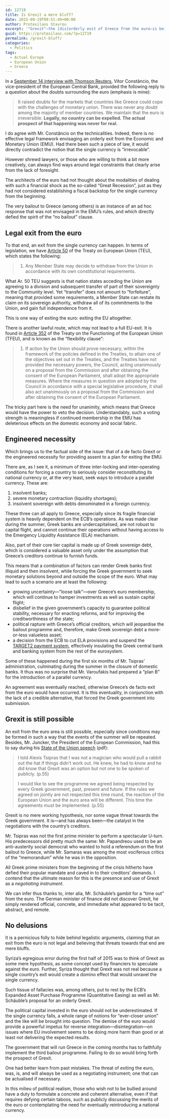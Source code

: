 ```yaml
---
id: 12719
title: Is Grexit a mere bluff?
date: 2015-09-19T09:51:49+00:00
author: Protesilaos Stavrou
excerpt: '"Grexit"—the [dis]orderly exit of Greece from the euro—is being used as a negotiating instrument. It is erroneous to perceive of it as a mere bluff, simply because no straightforward exit from the single currency is envisaged in EU law. There are legal and extra-legal ways to make Grexit happen. Any government not willing to submit to far-reaching demands from its creditors had better take this seriously and try to formulate an alternative.'
guid: https://protesilaos.com/?p=12719
permalink: /grexit-bluff/
categories:
  - Politics
tags:
  - Actual Europe
  - European Union
  - Greece
---
```

In a <a href="https://www.ecb.europa.eu/press/inter/date/2015/html/sp150916.en.html" target="_blank">September 14 interview with Thomson Reuters</a>, Vítor Constâncio, the vice-president of the European Central Bank, provided the following reply to a question about the doubts surrounding the euro (emphasis is mine):

> It raised doubts for the markets that countries like Greece could cope with the challenges of monetary union. There was never any doubt among the majority of member countries. We maintain that the euro is irreversible. **Legally, no country can be expelled. The actual prospect of that happening was never for real.**

I do agree with Mr. Constâncio on the technicalities. Indeed, there is no effective legal framework envisaging an orderly exit from the Economic and Monetary Union (EMU). Had there been such a piece of law, it would directly contradict the notion that the single currency is &#8220;irrevocable&#8221;.

However shrewd lawyers, or those who are willing to think a bit more creatively, can always find ways around legal constraints that clearly arise from the lack of foresight.

The architects of the euro had not thought about the modalities of dealing with such a financial shock as the so-called &#8220;Great Recession&#8221;, just as they had not considered establishing a fiscal backstop for the single currency from the beginning.

The very bailout to Greece (among others) is an instance of an ad hoc response that was not envisaged in the EMU&#8217;s rules, and which directly defied the spirit of the &#8220;no bailout&#8221; clause.

## Legal exit from the euro

To that end, an exit from the single currency can happen. In terms of legislation, we have <a href="http://eur-lex.europa.eu/legal-content/EN/TXT/HTML/?uri=CELEX:12012M/TXT&from=EN" target="_blank">Article 50</a> of the Treaty on European Union (TEU), which states the following:

> 1. Any Member State may decide to withdraw from the Union in accordance with its own constitutional requirements.

What Ar. 50 TEU suggests is that nation states acceding the Union are agreeing to a division and subsequent transfer of part of their sovereignty to the Community level. Yet &#8220;transfer&#8221; does not amount to &#8220;forfeiture&#8221;, meaning that provided some requirements, a Member State can restate its claim on its sovereign authority, withdraw all of its commitments to the Union, and gain full independence from it.

This is one way of exiting the euro: exiting the EU altogether.

There is another lawful route, which may not lead to a full EU-exit. It is found in <a href="http://eur-lex.europa.eu/legal-content/EN/TXT/HTML/?uri=CELEX:12008E352&from=EN" target="_blank">Article 352</a> of the Treaty on the Functioning of the European Union (TFEU), and is known as the &#8220;flexibility clause&#8221;:

> 1. If action by the Union should prove necessary, within the framework of the policies defined in the Treaties, to attain one of the objectives set out in the Treaties, and the Treaties have not provided the necessary powers, the Council, acting unanimously on a proposal from the Commission and after obtaining the consent of the European Parliament, shall adopt the appropriate measures. Where the measures in question are adopted by the Council in accordance with a special legislative procedure, it shall also act unanimously on a proposal from the Commission and after obtaining the consent of the European Parliament.

The tricky part here is the need for unanimity, which means that Greece would have the power to veto the decision. Understandably, such a voting strength is meaningless if continued membership in the EMU has deleterious effects on the domestic economy and social fabric.

## Engineered necessity

Which brings us to the factual side of the issue: that of a de facto Grexit or the engineered necessity for providing assent to a plan for exiting the EMU.

There are, as I see it, a minimum of three inter-locking and inter-operating conditions for forcing a country to seriously consider reconstituting its national currency or, at the very least, seek ways to introduce a parallel currency. These are:

  1. insolvent banks;
  2. severe monetary contraction (liquidity shortages);
  3. insolvent sovereign with debts denominated in a foreign currency.

These three can all apply to Greece, especially since its fragile financial system is heavily dependent on the ECB&#8217;s operations. As was made clear during the summer, Greek banks are undercapitalised, are not robust to capital flight, and cannot continue their operations without having access to the Emergency Liquidity Assistance (ELA) mechanism.

Also, part of their core tier capital is made up of Greek sovereign debt, which is considered a valuable asset only under the assumption that Greece&#8217;s creditors continue to furnish funds.

This means that a combination of factors can render Greek banks first illiquid and then insolvent, while forcing the Greek government to seek monetary solutions beyond and outside the scope of the euro. What may lead to such a scenario are at least the following:

  * growing uncertainty—&#8221;loose talk&#8221;—over Greece&#8217;s euro membership, which will continue to hamper investments as well as sustain capital flight;
  * disbelief in the given government&#8217;s capacity to guarantee political stability, necessary for enacting reforms, and for improving the creditworthiness of the state;
  * political rapture with Greece&#8217;s official creditors, which will jeopardise the bailout programme and, therefore, make Greek sovereign debt a more-or-less valueless asset;
  * a decision from the ECB to cut ELA provisions and suspend the <a href="http://www.ecb.europa.eu/paym/t2/html/index.en.html" target="_blank">TARGET2 payment system</a>, effectively insulating the Greek central bank and banking system from the rest of the eurosystem.

Some of these happened during the first six months of Mr. Tsipras&#8217; administration, culminating during the summer in the closure of domestic banks. It thus was no surprise that Mr. Varoufakis had prepared a &#8220;plan B&#8221; for the introduction of a parallel currency.

An agreement was eventually reached, otherwise Greece&#8217;s de facto exit from the euro would have occurred. It is this eventuality, in conjunction with the lack of a credible alternative, that forced the Greek government into submission.

## Grexit is still possible

An exit from the euro area is still possible, especially since conditions may be formed in such a way that the events of the summer will be repeated. Besides, Mr. Juncker, the President of the European Commission, had this to say during his [State of the Union speech](http://ec.europa.eu/priorities/soteu/docs/state_of_the_union_2015_en.pdf) (pdf):

> I told Alexis Tsipras that I was not a magician who would pull a rabbit out the hat if things didn’t work out. He knew, he had to know and he did know that Grexit was an option but not one to be spoken of publicly. (p.55)
> 
> I would like to see the programme we agreed being respected by every Greek government, past, present and future. If the rules we agreed on jointly are not respected this time round, the reaction of the European Union and the euro area will be different. This time the agreements must be implemented. (p.55)

Grexit is no mere working hypothesis, nor some vague threat towards the Greek government. It is—and has always been—the catalyst in the negotiations with the country&#8217;s creditors.

Mr. Tsipras was not the first prime minister to perform a spectacular U-turn. His predecessors did pretty much the same: Mr. Papandreou used to be an anti-austerity social democrat who wanted to hold a referendum on the first bailout to Greece, while Mr. Samaras was among the most vociferous critics of the &#8220;memorandum&#8221; while he was in the opposition.

All Greek prime ministers from the beginning of the crisis hitherto have defied their popular mandate and caved in to their creditors&#8217; demands. I contend that the ultimate reason for this is the presence and use of Grexit as a _negotiating instrument_.

We can infer thus thanks to, inter alia, Mr. Schäuble&#8217;s gambit for a &#8220;time out&#8221; from the euro. The German minister of finance did not discover Grexit, he simply rendered official, concrete, and immediate what appeared to be tacit, abstract, and remote.

## No delusions

It is a pernicious folly to hide behind legalistic arguments, claiming that an exit from the euro is not legal and believing that threats towards that end are mere bluffs.

Syriza&#8217;s egregious error during the first half of 2015 was to think of Grexit as some mere hypothesis, as some concept used by financiers to speculate against the euro. Further, Syriza thought that Grexit was not real because a single country&#8217;s exit would create a domino effect that would unravel the single currency.

Such tissue of fallacies was, among others, put to rest by the ECB&#8217;s Expanded Asset Purchase Programme (Quantitative Easing) as well as Mr. Schäuble&#8217;s proposal for an orderly Grexit.

The political capital invested in the euro should not be underestimated. If the single currency falls, a whole range of notions for &#8220;ever-closer union&#8221; and the like will be brought into question. The demise of the euro would provide a powerful impetus for reverse integration—disintegration—on issues where EU involvement seems to be doing more harm than good or at least not delivering the expected results.

The government that will run Greece in the coming months has to faithfully implement the third bailout programme. Failing to do so would bring forth the prospect of Grexit.

One had better learn from past mistakes. The threat of exiting the euro, was, is, and will always be used as a negotiating instrument; one that can be actualised if necessary.

In this milieu of political realism, those who wish not to be bullied around have a duty to formulate a concrete and coherent alternative, even if that requires defying certain taboos, such as publicly discussing the merits of the euro or contemplating the need for eventually reintroducing a national currency.